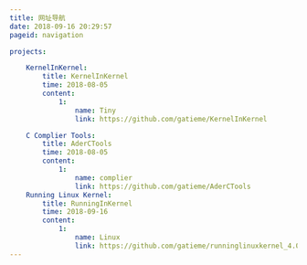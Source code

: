 ```yaml
---
title: 网址导航
date: 2018-09-16 20:29:57
pageid: navigation

projects:

    KernelInKernel:
        title: KernelInKernel
        time: 2018-08-05
        content: 
            1:
                name: Tiny
                link: https://github.com/gatieme/KernelInKernel

    C Complier Tools:
        title: AderCTools
        time: 2018-08-05
        content:
            1:
                name: complier
                link: https://github.com/gatieme/AderCTools
    Running Linux Kernel:
        title: RunningInKernel
        time: 2018-09-16
        content:
            1:
                name: Linux
                link: https://github.com/gatieme/runninglinuxkernel_4.0
---
```

